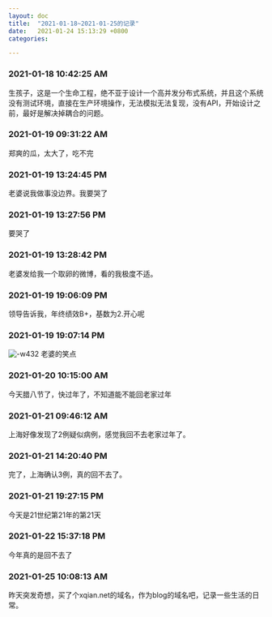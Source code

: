 ```yaml
---
layout: doc
title:  "2021-01-18~2021-01-25的记录"
date:   2021-01-24 15:13:29 +0800
categories: 

---
```


### 2021-01-18 10:42:25 AM 

生孩子，这是一个生命工程，绝不亚于设计一个高并发分布式系统，并且这个系统没有测试环境，直接在生产环境操作，无法模拟无法复现，没有API，开始设计之前，最好是解决掉耦合的问题。

### 2021-01-19 09:31:22 AM 

郑爽的瓜，太大了，吃不完

### 2021-01-19 13:24:45 PM 

老婆说我做事没边界。我要哭了


### 2021-01-19 13:27:56 PM 

要哭了

### 2021-01-19 13:28:42 PM 

老婆发给我一个取卵的微博，看的我极度不适。

### 2021-01-19 19:06:09 PM 

领导告诉我，年终绩效B+，基数为2.开心呢

### 2021-01-19 19:07:14 PM 

![-w432](media/16110198820218/16110544268765.jpg)
老婆的笑点

### 2021-01-20 10:15:00 AM 

今天腊八节了，快过年了，不知道能不能回老家过年

### 2021-01-21 09:46:12 AM 

上海好像发现了2例疑似病例，感觉我回不去老家过年了。

### 2021-01-21 14:20:40 PM 

完了，上海确认3例，真的回不去了。

### 2021-01-21 19:27:15 PM 

今天是21世纪第21年的第21天

### 2021-01-22 15:37:18 PM 

今年真的是回不去了

### 2021-01-25 10:08:13 AM 

昨天突发奇想，买了个xqian.net的域名，作为blog的域名吧，记录一些生活的日常。

